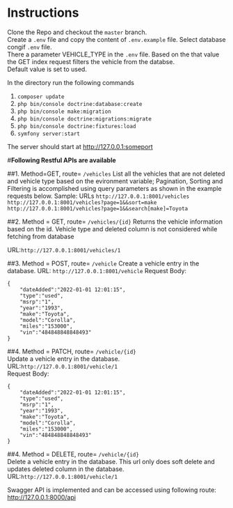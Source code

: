 # Instructions

Clone the Repo and checkout the ```master``` branch.<br/>
Create a ```.env``` file and copy the content of ```.env.example``` file. Select database congif ```.env``` file.<br/>
There a parameter VEHICLE_TYPE in the ```.env``` file. Based on the that value the GET index request filters the vehicle from the databse.<br/>
Default value is set to used.<br/>



In the directory run the following commands<br/>
1. ```composer update```
2. ```php bin/console doctrine:database:create```
3. ```php bin/console make:migration```
4. ```php bin/console doctrine:migrations:migrate```
5. ```php bin/console doctrine:fixtures:load```
6. ```symfony server:start```


The server should start at http://127.0.0.1:someport<br/>


#**Following Restful APIs are available**

##1. Method=GET, route= ```/vehicles```
List all the vehicles that are not deleted and vehicle type based on the evironment variable;
Pagination, Sorting and Filtering is accomplished using query parameters as shown in the example requests below.
Sample: URLs
```http://127.0.0.1:8001/vehicles```
```http://127.0.0.1:8001/vehicles?page=1&&sort=make```
```http://127.0.0.1:8001/vehicles?page=1&&search[make]=Toyota```

##2. Method = GET, route= ```/vehicles/{id}```
Returns the vehicle information based on the id. Vehicle type and deleted column is not considered while fetching from database 

URL:```http://127.0.0.1:8001/vehicles/1```


##3. Method = POST, route= ```/vehicle```
Create a vehicle entry in the database.
URL: ```http://127.0.0.1:8001/vehicle```
Request Body:
```
{
    "dateAdded":"2022-01-01 12:01:15",
    "type":"used",
    "msrp":"1",
    "year":"1993",
    "make":"Toyota",
    "model":"Corolla",
    "miles":"153000",
    "vin":"484848848848493"
}
```

##4. Method = PATCH, route= ```/vehicle/{id}```<br/>
Update a vehicle entry in the database.<br/>
URL:```http://127.0.0.1:8001/vehicle/1```<br/>
Request Body:
```
{
    "dateAdded":"2022-01-01 12:01:15",
    "type":"used",
    "msrp":"1",
    "year":"1993",
    "make":"Toyota",
    "model":"Corolla",
    "miles":"153000",
    "vin":"484848848848493"
}
```

##4. Method = DELETE, route= ```/vehicle/{id}```<br/>
Delete a vehicle entry in the database. This url only does soft delete and updates deleted column in the database.<br/>
URL:```http://127.0.0.1:8001/vehicle/1```<br/>


Swagger API is implemented and can be accessed using following route: http://127.0.0.1:8000/api<br/>
